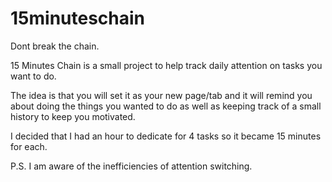 15minuteschain
==============

Dont break the chain.

15 Minutes Chain is a small project to help track daily attention on tasks you want to do.

The idea is that you will set it as your new page/tab and it will remind you about doing the things you wanted to do as well as keeping track of a small history to keep you motivated.

I decided that I had an hour to dedicate for 4 tasks so it became 15 minutes for each.

P.S. I am aware of the inefficiencies of attention switching.
